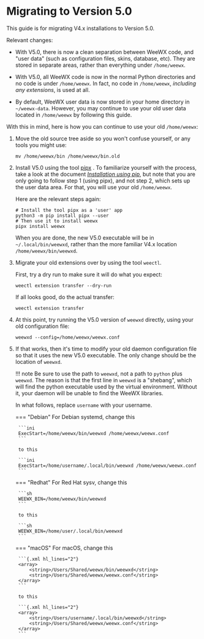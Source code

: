 # Migrating to Version 5.0

This guide is for migrating V4.x installations to Version 5.0.

Relevant changes:

- With V5.0, there is now a clean separation between WeeWX code, and "user
  data" (such as configuration files, skins, database, etc). They are stored in
  separate areas, rather than everything under `/home/weewx`.

- With V5.0, all WeeWX code is now in the normal Python directories and no code
  is under `/home/weewx`. In fact, no code in `/home/weewx`, _including any
  extensions_, is used at all.

- By default, WeeWX user data is now stored in your home directory in
  `~/weewx-data`. However, you may continue to use your old user data located in
  `/home/weewx` by following this guide.

With this in mind, here is how you can continue to use your old `/home/weewx`:

1. Move the old source tree aside so you won't confuse yourself, or any tools
   you might use:

    ```shell
    mv /home/weewx/bin /home/weewx/bin.old
    ```

2. Install V5.0 using the tool  [pipx](https://pypa.github.io/pipx/) . 
   To familiarize yourself with the process, take a look at the document
   [_Installation using pip_](pip.md), but note that you are only going to follow
   step 1 (using pipx), and not step 2, which sets up the user data area. For 
   that, you will use your old `/home/weewx`.

    Here are the relevant steps again:

    ```shell
    # Install the tool pipx as a 'user' app
    python3 -m pip install pipx --user
    # Then use it to install weewx
    pipx install weewx
    ```

    When you are done, the new V5.0 executable will be in `~/.local/bin/weewxd`,
    rather than the more familiar V4.x location `/home/weewx/bin/weewxd`.

3. Migrate your old extensions over by using the tool `weectl`. 

    First, try a dry run to make sure it will do what you expect:

    ```shell
   weectl extension transfer --dry-run 
    ```
   
    If all looks good, do the actual transfer:

    ```shell
   weectl extension transfer 
    ```
   
4. At this point, try running the V5.0 version of `weewxd` directly, using your
   old configuration file:

    ```shell
    weewxd --config=/home/weewx/weewx.conf
    ```

5. If that works, then it's time to modify your old daemon configuration file
   so that it uses the new V5.0 executable. The only change should be the
   location of `weewxd`.

    !!! note 
        Be sure to use the path to `weewxd`, not a path to `python` plus 
        `weewxd`. The reason is that the first line in `weewxd` is a "shebang",
        which will find the python executable used by the virtual environment.
        Without it, your daemon will be unable to find the WeeWX libraries.

    In what follows, replace `username` with your username.

    === "Debian"
        For Debian systemd, change this
    
        ```ini
        ExecStart=/home/weewx/bin/weewxd /home/weewx/weewx.conf
        ```
       
        to this
    
        ```ini
        ExecStart=/home/username/.local/bin/weewxd /home/weewx/weewx.conf
        ```
    
    === "Redhat"
        For Red Hat sysv, change this
    
        ```sh
        WEEWX_BIN=/home/weewx/bin/weewxd
        ```
       
        to this
    
        ```sh
        WEEWX_BIN=/home/user/.local/bin/weewxd
        ```
    
    === "macOS"
        For macOS, change this
    
        ```{.xml hl_lines="2"}
        <array>
            <string>/Users/Shared/weewx/bin/weewxd</string>
            <string>/Users/Shared/weewx/weewx.conf</string>
        </array>
        ```
       
        to this
    
        ```{.xml hl_lines="2"}
        <array>
            <string>/Users/username/.local/bin/weewxd</string>
            <string>/Users/Shared/weewx/weewx.conf</string>
        </array>
        ```
       
